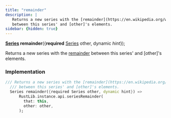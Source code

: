 ```yaml
---
title: "remainder"
description: |
   Returns a new series with the [remainder](https://en.wikipedia.org/wiki/Remainder)
   between this series' and [other]'s elements.
sidebar: {hidden: true}
---
```

<span class="dart-code"><strong>[Series] remainder</strong>({<span class="nobr"><strong>required</strong> [Series] other</span>, <span class="nobr">dynamic <i>hint</i></span>});</span>

 Returns a new series with the [remainder](https://en.wikipedia.org/wiki/Remainder)
 between this series' and [other]'s elements.
### Implementation
```dart
/// Returns a new series with the [remainder](https://en.wikipedia.org/wiki/Remainder)
  /// between this series' and [other]'s elements.
  Series remainder({required Series other, dynamic hint}) =>
      RustLib.instance.api.seriesRemainder(
        that: this,
        other: other,
      );
```

[Series]: /reference/classes/series
[dynamic]: #